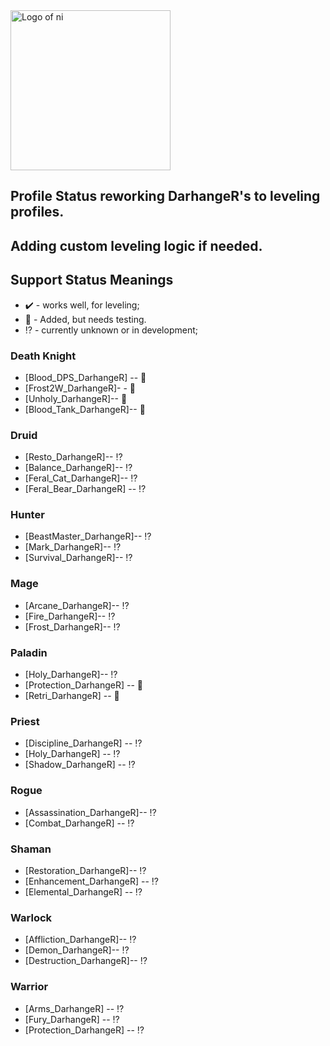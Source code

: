 <img src="https://nhub.app/_media/logo.png" alt="Logo of ni" width="256"/>

## Profile Status reworking DarhangeR's to leveling profiles. 
## Adding custom leveling logic if needed.

## Support Status Meanings 
* ✔️ - works well, for leveling;
* 👷 - Added, but needs testing.
* ⁉️ - currently unknown or in development;

### Death Knight
* [Blood_DPS_DarhangeR] -- 👷
* [Frost2W_DarhangeR]- - 👷
* [Unholy_DarhangeR]-- 👷
* [Blood_Tank_DarhangeR]-- 👷

### Druid
* [Resto_DarhangeR]-- ⁉️
* [Balance_DarhangeR]-- ⁉️
* [Feral_Cat_DarhangeR]-- ⁉️
* [Feral_Bear_DarhangeR] -- ⁉️

### Hunter
* [BeastMaster_DarhangeR]-- ⁉️
* [Mark_DarhangeR]-- ⁉️
* [Survival_DarhangeR]-- ⁉️

### Mage
* [Arcane_DarhangeR]-- ⁉️
* [Fire_DarhangeR]-- ⁉️
* [Frost_DarhangeR]-- ⁉️

### Paladin
* [Holy_DarhangeR]-- ⁉️
* [Protection_DarhangeR] -- 👷
* [Retri_DarhangeR] -- 👷

### Priest
* [Discipline_DarhangeR] -- ⁉️
* [Holy_DarhangeR] -- ⁉️
* [Shadow_DarhangeR] -- ⁉️

### Rogue
* [Assassination_DarhangeR]-- ⁉️
* [Combat_DarhangeR] -- ⁉️

### Shaman
* [Restoration_DarhangeR]-- ⁉️
* [Enhancement_DarhangeR] -- ⁉️
* [Elemental_DarhangeR] -- ⁉️

### Warlock
* [Affliction_DarhangeR]-- ⁉️
* [Demon_DarhangeR]-- ⁉️
* [Destruction_DarhangeR]-- ⁉️

### Warrior
* [Arms_DarhangeR] -- ⁉️
* [Fury_DarhangeR] -- ⁉️
* [Protection_DarhangeR] -- ⁉️

